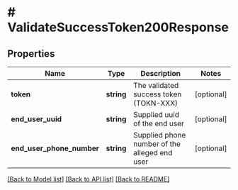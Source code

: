 # # ValidateSuccessToken200Response

## Properties

Name | Type | Description | Notes
------------ | ------------- | ------------- | -------------
**token** | **string** | The validated success token (TOKN-XXX) | [optional]
**end_user_uuid** | **string** | Supplied uuid of the end user | [optional]
**end_user_phone_number** | **string** | Supplied phone number of the alleged end user | [optional]

[[Back to Model list]](../../README.md#models) [[Back to API list]](../../README.md#endpoints) [[Back to README]](../../README.md)

